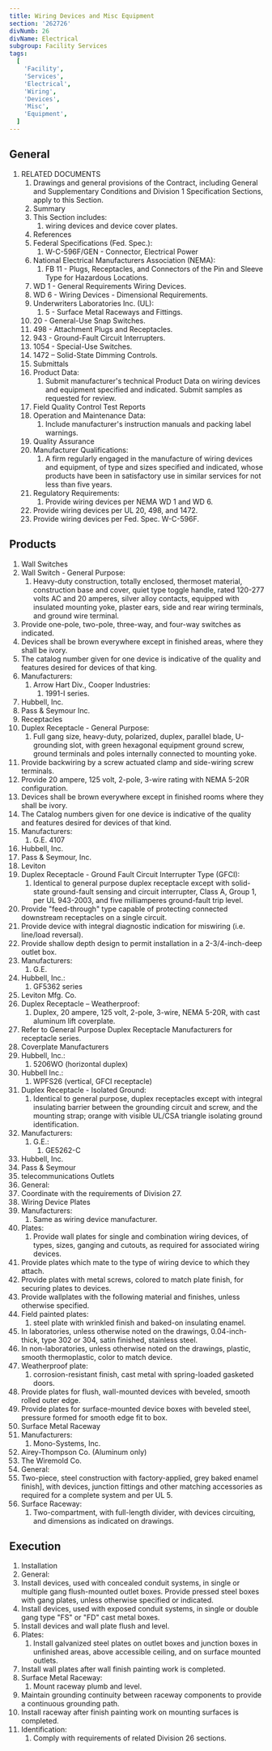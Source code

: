 ```yaml
---
title: Wiring Devices and Misc Equipment
section: '262726'
divNumb: 26
divName: Electrical
subgroup: Facility Services
tags:
  [
    'Facility',
    'Services',
    'Electrical',
    'Wiring',
    'Devices',
    'Misc',
    'Equipment',
  ]
---
```


## General

1. RELATED DOCUMENTS
   1. Drawings and general provisions of the Contract, including General and Supplementary Conditions and Division 1 Specification Sections, apply to this Section.
   1. Summary
   1. This Section includes:
      1. wiring devices and device cover plates.
   1. References
   1. Federal Specifications (Fed. Spec.):
      1. W-C-596F/GEN - Connector, Electrical Power
   1. National Electrical Manufacturers Association (NEMA):
      1. FB 11 - Plugs, Receptacles, and Connectors of the Pin and Sleeve Type for Hazardous Locations.
   1. WD 1 - General Requirements Wiring Devices.
   1. WD 6 - Wiring Devices - Dimensional Requirements.
   1. Underwriters Laboratories Inc. (UL):
      1. 5 - Surface Metal Raceways and Fittings.
   1. 20 - General-Use Snap Switches.
   1. 498 - Attachment Plugs and Receptacles.
   1. 943 - Ground-Fault Circuit Interrupters.
   1. 1054 - Special-Use Switches.
   1. 1472 – Solid-State Dimming Controls.
   1. Submittals
   1. Product Data:
      1. Submit manufacturer's technical Product Data on wiring devices and equipment specified and indicated. Submit samples as requested for review.
   1. Field Quality Control Test Reports
   1. Operation and Maintenance Data:
      1. Include manufacturer's instruction manuals and packing label warnings.
   1. Quality Assurance
   1. Manufacturer Qualifications:
      1. A firm regularly engaged in the manufacture of wiring devices and equipment, of type and sizes specified and indicated, whose products have been in satisfactory use in similar services for not less than five years.
   1. Regulatory Requirements:
      1. Provide wiring devices per NEMA WD 1 and WD 6.
   1. Provide wiring devices per UL 20, 498, and 1472.
   1. Provide wiring devices per Fed. Spec. W-C-596F.

## Products

1.  Wall Switches
1.  Wall Switch - General Purpose:
    1. Heavy-duty construction, totally enclosed, thermoset material, construction base and cover, quiet type toggle handle, rated 120-277 volts AC and 20 amperes, silver alloy contacts, equipped with insulated mounting yoke, plaster ears, side and rear wiring terminals, and ground wire terminal.
1.  Provide one-pole, two-pole, three-way, and four-way switches as indicated.
1.  Devices shall be brown everywhere except in finished areas, where they shall be ivory.
1.  The catalog number given for one device is indicative of the quality and features desired for devices of that king.
1.  Manufacturers:
    1. Arrow Hart Div., Cooper Industries:
       1. 1991-I series.
1.  Hubbell, Inc.
1.  Pass & Seymour Inc.
1.  Receptacles
1.  Duplex Receptacle - General Purpose:
    1. Full gang size, heavy-duty, polarized, duplex, parallel blade, U-grounding slot, with green hexagonal equipment ground screw, ground terminals and poles internally connected to mounting yoke.
1.  Provide backwiring by a screw actuated clamp and side-wiring screw terminals.
1.  Provide 20 ampere, 125 volt, 2-pole, 3-wire rating with NEMA 5-20R configuration.
1.  Devices shall be brown everywhere except in finished rooms where they shall be ivory.
1.  The Catalog numbers given for one device is indicative of the quality and features desired for devices of that kind.
1.  Manufacturers:
    1. G.E. 4107
1.  Hubbell, Inc.
1.  Pass & Seymour, Inc.
1.  Leviton
1.  Duplex Receptacle - Ground Fault Circuit Interrupter Type (GFCI):
    1. Identical to general purpose duplex receptacle except with solid-state ground-fault sensing and circuit interrupter, Class A, Group 1, per UL 943-2003, and five milliamperes ground-fault trip level.
1.  Provide "feed-through" type capable of protecting connected downstream receptacles on a single circuit.
1.  Provide device with integral diagnostic indication for miswiring (i.e. line/load reversal).
1.  Provide shallow depth design to permit installation in a 2-3/4-inch-deep outlet box.
1.  Manufacturers:
    1. G.E.
1.  Hubbell, Inc.:
    1. GF5362 series
1.  Leviton Mfg. Co.
1.  Duplex Receptacle – Weatherproof:
    1. Duplex, 20 ampere, 125 volt, 2-pole, 3-wire, NEMA 5-20R, with cast aluminum lift coverplate.
1.  Refer to General Purpose Duplex Receptacle Manufacturers for receptacle series.
1.  Coverplate Manufacturers
1.  Hubbell, Inc.:
    1. 5206WO (horizontal duplex)
1.  Hubbell Inc.:
    1. WPFS26 (vertical, GFCI receptacle)
1.  Duplex Receptacle - Isolated Ground:
    1. Identical to general purpose, duplex receptacles except with integral insulating barrier between the grounding circuit and screw, and the mounting strap; orange with visible UL/CSA triangle isolating ground identification.
1.  Manufacturers:
    1. G.E.:
       1. GE5262-C
1.  Hubbell, Inc.
1.  Pass & Seymour
1.  telecommunications Outlets
1.  General:
1.  Coordinate with the requirements of Division 27.
1.  Wiring Device Plates
1.  Manufacturers:
    1. Same as wiring device manufacturer.
1.  Plates:
    1. Provide wall plates for single and combination wiring devices, of types, sizes, ganging and cutouts, as required for associated wiring devices.
1.  Provide plates which mate to the type of wiring device to which they attach.
1.  Provide plates with metal screws, colored to match plate finish, for securing plates to devices.
1.  Provide wallplates with the following material and finishes, unless otherwise specified.
1.  Field painted plates:
    1. steel plate with wrinkled finish and baked-on insulating enamel.
1.  In laboratories, unless otherwise noted on the drawings, 0.04-inch-thick, type 302 or 304, satin finished, stainless steel.
1.  In non-laboratories, unless otherwise noted on the drawings, plastic, smooth thermoplastic, color to match device.
1.  Weatherproof plate:
    1. corrosion-resistant finish, cast metal with spring-loaded gasketed doors.
1.  Provide plates for flush, wall-mounted devices with beveled, smooth rolled outer edge.
1.  Provide plates for surface-mounted device boxes with beveled steel, pressure formed for smooth edge fit to box.
1.  Surface Metal Raceway
1.  Manufacturers:
    1. Mono-Systems, Inc.
1.  Airey-Thompson Co. (Aluminum only)
1.  The Wiremold Co.
1.  General:
1.  Two-piece, steel construction with factory-applied, grey baked enamel finish], with devices, junction fittings and other matching accessories as required for a complete system and per UL 5.
1.  Surface Raceway:
    1. Two-compartment, with full-length divider, with devices circuiting, and dimensions as indicated on drawings.

## Execution

1. Installation
1. General:
1. Install devices, used with concealed conduit systems, in single or multiple gang flush-mounted outlet boxes. Provide pressed steel boxes with gang plates, unless otherwise specified or indicated.
1. Install devices, used with exposed conduit systems, in single or double gang type "FS" or "FD" cast metal boxes.
1. Install devices and wall plate flush and level.
1. Plates:
   1. Install galvanized steel plates on outlet boxes and junction boxes in unfinished areas, above accessible ceiling, and on surface mounted outlets.
1. Install wall plates after wall finish painting work is completed.
1. Surface Metal Raceway:
   1. Mount raceway plumb and level.
1. Maintain grounding continuity between raceway components to provide a continuous grounding path.
1. Install raceway after finish painting work on mounting surfaces is completed.
1. Identification:
   1. Comply with requirements of related Division 26 sections.
